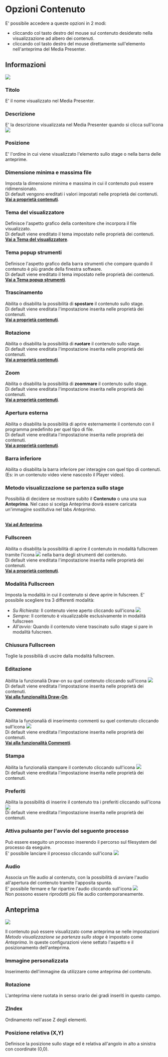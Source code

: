 # Opzioni Contenuto

E' possibile accedere a queste opzioni in 2 modi:

* cliccando col tasto destro del mouse sul contenuto desiderato nella visualizzazione ad albero dei contenuti.
* cliccando col tasto destro del mouse direttamente sull'elemento nell'anteprima del Media Presenter.

## Informazioni
![](/img/content_option_1.png)

### Titolo
E' il nome visualizzato nel Media Presenter.

### Descrizione
E' la descrizione visualizzata nel Media Presenter quando si clicca sull'icona ![](/img/icon_description.png)

### Posizione
E' l'ordine in cui viene visualizzato l'elemento sullo stage o nella barra delle anteprime.

### Dimensione minima e massima file
Imposta la dimensione minima e massima in cui il contenuto può essere ridimensionato.<br>
Di default vengono ereditati i valori impostati nelle proprietà dei contenuti.
<br>[__Vai a proprietà contenuti__](/it/2.17/media-manager/content-properties.md).

### Tema del visualizzatore
Definisce l'aspetto grafico della contenitore che incorpora il file visualizzato.<br>
Di default viene ereditato il tema impostato nelle proprietà dei contenuti.
<br>[__Vai a Tema del visualizzatore__](/it/2.17/media-manager/themes/theme-viewer.md).

### Tema popup strumenti
Definisce l'aspetto grafico della barra strumenti che compare quando il contenuto è più grande della finestra software.<br>
Di default viene ereditato il tema impostato nelle proprietà dei contenuti.
<br>[__Vai a Tema popup strumenti__](/it/2.17/media-manager/themes/theme-toolspopup.md).

### Trascinamento
Abilita o disabilita la possibilità di __spostare__ il contenuto sullo stage.<br>
Di default viene ereditata l'impostazione inserita nelle proprietà dei contenuti.
<br>[__Vai a proprietà contenuti__](/it/2.17/media-manager/content-properties.md).

### Rotazione
Abilita o disabilita la possibilità di __ruotare__ il contenuto sullo stage.<br>
Di default viene ereditata l'impostazione inserita nelle proprietà dei contenuti.
<br>[__Vai a proprietà contenuti__](/it/2.17/media-manager/content-properties.md).

### Zoom
Abilita o disabilita la possibilità di __zoommare__ il contenuto sullo stage.<br>
Di default viene ereditata l'impostazione inserita nelle proprietà dei contenuti.
<br>[__Vai a proprietà contenuti__](/it/2.17/media-manager/content-properties.md).

### Apertura esterna
Abilita o disabilita la possibilità di aprire esternamente il contenuto con il programma predefinito per quel tipo di file.<br>
Di default viene ereditata l'impostazione inserita nelle proprietà dei contenuti.
<br>[__Vai a proprietà contenuti__](/it/2.17/media-manager/content-properties.md).

### Barra inferiore
Abilita o disabilita la barra inferiore per interagire con quel tipo di contenuti. (Es: in un contenuto video viene nascosto il Player video).

### Metodo visualizzazione se partenza sullo stage
Possibilià di decidere se mostrare subito il __Contenuto__ o una una sua __Anteprima__. Nel caso si scelga Anteprima dovrà essere caricata un'immagine sostitutiva nel tabs _Anteprima_.<br>

<br>[__Vai ad Anteprima__](/it/2.17/media-manager/content-option.md#anteprima).

### Fullscreen
Abilita o disabilita la possibilità di aprire il contenuto in modalità fullscreen tramite l'icona ![](/img/icon_fullscreen.png) nella barra degli strumenti del contenuto.<br>
Di default viene ereditata l'impostazione inserita nelle proprietà dei contenuti.
<br>[__Vai a proprietà contenuti__](/it/2.17/media-manager/content-properties.md).

### Modalità Fullscreen
Imposta la modalità in cui il contenuto si deve aprire in fulscreen.
E' possibile scegliere tra 3 differenti modalità:

* _Su Richiesta:_ Il contenuto viene aperto cliccando sull'icona ![](/img/icon_fullscreen.png)
* _Sempre:_ Il contenuto è visualizzabile esclusivamente in modalità fullscreen
* _All'avvio:_ Quando il contenuto viene trascinato sullo stage si pare in modalità fulscreen.

### Chiusura Fullscreen
Toglie la possibilià di uscire dalla modalità fullscreen.

### Editazione
Abilita la funzionalià Draw-on su quel contenuto cliccando sull'icona ![](/img/icon_editazione.png)
<br>Di default viene ereditata l'impostazione inserita nelle proprietà dei contenuti.
<br>[__Vai alla funzionalità Draw-On__](/it/2.17/media-manager/features/draw-on.md).

### Commenti
Abilita la funzionalià di inserimento commenti su quel contenuto cliccando sull'icona ![](/img/icon_commenti.png)
<br>Di default viene ereditata l'impostazione inserita nelle proprietà dei contenuti.
<br>[__Vai alla funzionalità Commenti__](/it/2.17/media-manager/features/comments.md).

### Stampa
Abilita la funzionalià stampare il contenuto cliccando sull'icona ![](/img/icon_stamp.png)
<br>Di default viene ereditata l'impostazione inserita nelle proprietà dei contenuti.

### Preferiti
Abilita la possibilità di inserire il contenuto tra i preferiti cliccando sull'icona ![](/img/icon_preferiti.png)
<br>Di default viene ereditata l'impostazione inserita nelle proprietà dei contenuti.

### Attiva pulsante per l'avvio del seguente processo
Può essere eseguito un processo inserendo il percorso sul filesystem del processo da eseguire.<br>
E' possibile lanciare il processo cliccando sull'icona ![](/img/icon_launchapp.png)

### Audio
Associa un file audio al contenuto, con la possibilità di avviare l'audio all'apertura del contenuto tramite l'apposita spunta.<br>
E' possibile fermare e far ripartire l'audio cliccando sull'icona ![](/img/icon_audio.png)<br>
Non possono essere riprodotti più file audio contemporaneamente.

## Anteprima
![](/img/content_option_2.png)

Il contenuto può essere visualizzato come anteprima se nelle impostazioni _Metodo visualizzazione se partenza sullo stage_ è impostato come _Anteprima_. In queste configurazioni viene settato l'aspetto e il posizionamento dell'anteprima.

### Immagine personalizzata
Inserimento dell'immagine da utilizzare come anteprima del contenuto.

### Rotazione
L'anteprima viene ruotata in senso orario dei gradi inseriti in questo campo.

### ZIndex
Ordinamento nell'asse Z degli elementi.

### Posizione relativa (X,Y)
Definisce la posizione sullo stage ed è relativa all'angolo in alto a sinistra con coordinate (0,0).
